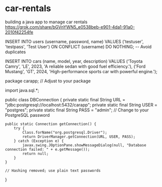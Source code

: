 # car-rentals
building a java app to manage car rentals
https://grok.com/share/bGVnYWN5_e0538beb-e901-4da1-91a0-2010f42254fe

INSERT INTO users (username, password, name) VALUES ('testuser', 'testpass', 'Test User')
ON CONFLICT (username) DO NOTHING;  -- Avoid duplicates

INSERT INTO cars (name, model, year, description) VALUES 
('Toyota Camry', 'LE', 2023, 'A reliable sedan with good fuel efficiency.'),
('Ford Mustang', 'GT', 2024, 'High-performance sports car with powerful engine.');

package carapp; // Adjust to your package

import java.sql.*;

public class DBConnection {
    private static final String URL = "jdbc:postgresql://localhost:5432/carapp";
    private static final String USER = "postgres";
    private static final String PASS = "admin"; // Change to your PostgreSQL password

    public static Connection getConnection() {
        try {
            Class.forName("org.postgresql.Driver");
            return DriverManager.getConnection(URL, USER, PASS);
        } catch (Exception e) {
            javax.swing.JOptionPane.showMessageDialog(null, "Database connection failed: " + e.getMessage());
            return null;
        }
    }

    // Hashing removed; use plain text passwords
}
